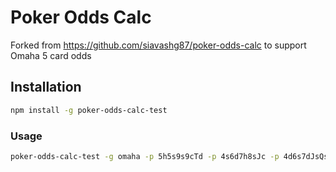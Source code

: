 # Poker Odds Calc
Forked from https://github.com/siavashg87/poker-odds-calc to support Omaha 5 card odds

## Installation

```bash
npm install -g poker-odds-calc-test
```

### Usage

```bash
poker-odds-calc-test -g omaha -p 5h5s9s9cTd -p 4s6d7h8sJc -p 4d6s7dJsQs -p AsAdAcAhKs -b KdJhJdQd4h
